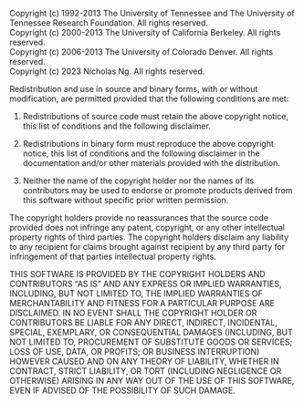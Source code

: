 Copyright (c) 1992-2013 The University of Tennessee and The University of Tennessee Research Foundation. All rights reserved.\
Copyright (c) 2000-2013 The University of California Berkeley. All rights reserved.\
Copyright (c) 2006-2013 The University of Colorado Denver. All rights reserved.\
Copyright (c) 2023      Nicholas Ng. All rights reserved.

Redistribution and use in source and binary forms, with or without modification, are permitted provided that the following conditions are met:

1. Redistributions of source code must retain the above copyright notice, this list of conditions and the following disclaimer.

2. Redistributions in binary form must reproduce the above copyright notice, this list of conditions and the following disclaimer in the documentation and/or other materials provided with the distribution.

3. Neither the name of the copyright holder nor the names of its contributors may be used to endorse or promote products derived from this software without specific prior written permission.

The copyright holders provide no reassurances that the source code provided does not infringe any patent, copyright, or any other intellectual property rights of third parties. The copyright holders disclaim any liability to any recipient for claims brought against recipient by any third party for infringement of that parties intellectual property rights.

THIS SOFTWARE IS PROVIDED BY THE COPYRIGHT HOLDERS AND CONTRIBUTORS “AS IS” AND ANY EXPRESS OR IMPLIED WARRANTIES, INCLUDING, BUT NOT LIMITED TO, THE IMPLIED WARRANTIES OF MERCHANTABILITY AND FITNESS FOR A PARTICULAR PURPOSE ARE DISCLAIMED. IN NO EVENT SHALL THE COPYRIGHT HOLDER OR CONTRIBUTORS BE LIABLE FOR ANY DIRECT, INDIRECT, INCIDENTAL, SPECIAL, EXEMPLARY, OR CONSEQUENTIAL DAMAGES (INCLUDING, BUT NOT LIMITED TO, PROCUREMENT OF SUBSTITUTE GOODS OR SERVICES; LOSS OF USE, DATA, OR PROFITS; OR BUSINESS INTERRUPTION) HOWEVER CAUSED AND ON ANY THEORY OF LIABILITY, WHETHER IN CONTRACT, STRICT LIABILITY, OR TORT (INCLUDING NEGLIGENCE OR OTHERWISE) ARISING IN ANY WAY OUT OF THE USE OF THIS SOFTWARE, EVEN IF ADVISED OF THE POSSIBILITY OF SUCH DAMAGE.

